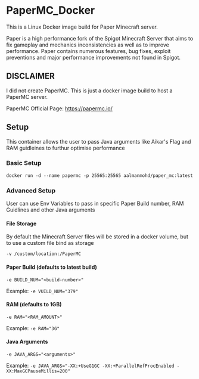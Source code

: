 # PaperMC_Docker

This is a Linux Docker image build for Paper Minecraft server.

Paper is a high performance fork of the Spigot Minecraft Server that aims to fix gameplay and mechanics inconsistencies as well as to improve performance. Paper contains numerous features, bug fixes, exploit preventions and major performance improvements not found in Spigot.

## DISCLAIMER
I did not create PaperMC. This is just a docker image build to host a PaperMC server.

PaperMC Official Page: https://papermc.io/

## Setup

This container allows the user to pass Java arguments like Aikar's Flag and RAM guidleines to furthur optimise performance

### Basic Setup

```docker run -d --name papermc -p 25565:25565 aalmanmohd/paper_mc:latest```

### Advanced Setup

User can use Env Variables to pass in specific Paper Build number, RAM Guidlines and other Java arguments

#### File Storage

By default the Minecraft Server files will be stored in a docker volume, but to use a custom file bind as storage

```-v /custom/location:/PaperMC```


#### Paper Build (defaults to latest build)

```-e BUILD_NUM="<build-number>"```

Example:
```-e VUILD_NUM="379"```

#### RAM (defaults to 1GB)

```-e RAM="<RAM_AMOUNT>"```

Example:
```-e RAM="3G"```

#### Java Arguments

```-e JAVA_ARGS="<arguments>"```

Example:
```-e JAVA_ARGS="-XX:+UseG1GC -XX:+ParallelRefProcEnabled -XX:MaxGCPauseMillis=200"```
